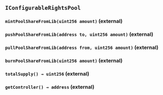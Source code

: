 ## `IConfigurableRightsPool`






### `mintPoolShareFromLib(uint256 amount)` (external)





### `pushPoolShareFromLib(address to, uint256 amount)` (external)





### `pullPoolShareFromLib(address from, uint256 amount)` (external)





### `burnPoolShareFromLib(uint256 amount)` (external)





### `totalSupply() → uint256` (external)





### `getController() → address` (external)






